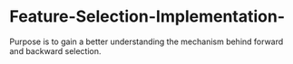 # Feature-Selection-Implementation-
Purpose is to gain a better understanding the mechanism behind forward and backward selection.
